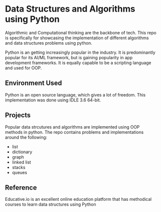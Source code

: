 # Data Structures and Algorithms using Python

Algorithmic and Computational thinking are the backbone of tech. This repo is specifically for showcasing the implementation of different algorithms and data structures problems using python. 

Python is an getting increasingly popular in the industry. It is predominantly popular for its AI/ML framework, but is gaining popularity in app development frameworks. It is equally capable to be a scripting language and used for OOP.

## Environment Used

Python is an open source language, which gives a lot of freedom. This implementation was done using IDLE 3.6 64-bit.

## Projects 

Popular data strcutures and algorithms are implemented using OOP methods in python. The repo contains problems and implementations around the following: 

* list
* dictionary
* graph
* linked list
* stacks
* queues 

## Reference

Educative.io is an excellent online education platform that has methodical courses to learn data structures using Python 

